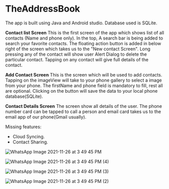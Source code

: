 # TheAddressBook

The app is built using Java and Android studio.
Database used is SQLite.

**Contact list Screen**
This is the first screen of the app which shows list of all contacts (Name and phone only). In the top, A search bar is being added to search your favorite contacts. The floating action button is added in below right of the screen which takes us to the "New contact Screen". Long pressing any of the contact will show user Alert Dialog to delete the particular contact. Tapping on any contact will give full details of the contact.

**Add Contact Screen**
This is the screen which will be used to add contacts. Tapping on the imageView will take to your phone gallery to select a image from your phone. The firstName and phone field is mandatory to fill, rest all are optional. Clicking on the button will save the data to your local phone database(SQLite). 

**Contact Details Screen**
The screen show all details of the user. The phone number card can be tapped to call a person and email card takes us to the email app of our phone(Gmail usually).

Missing features:
- Cloud Syncing.
- Contact Sharing.

![WhatsApp Image 2021-11-26 at 3 49 45 PM](https://user-images.githubusercontent.com/78059569/143646229-66ca94f0-39dd-428e-84a9-2365cb5e67d4.jpeg)

![WhatsApp Image 2021-11-26 at 3 49 45 PM (4)](https://user-images.githubusercontent.com/78059569/143647407-49112281-0ca4-44e2-acdd-8d6ac63bbfab.jpeg)

![WhatsApp Image 2021-11-26 at 3 49 45 PM (3)](https://user-images.githubusercontent.com/78059569/143647823-521de7cc-a12b-49ea-acbb-0b9c66280444.jpeg)

![WhatsApp Image 2021-11-26 at 3 49 45 PM (2)](https://user-images.githubusercontent.com/78059569/143648003-fc2aea05-761b-496d-ba21-c893eae43ea2.jpeg)
